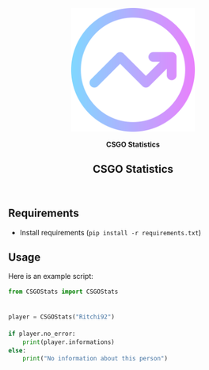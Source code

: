 <p align="center"><img width="250" alt="CSGO Statistics" src="img/stat.png"></p>
<p align="center"><strong>CSGO Statistics</strong>
<br/>


<h2 align="center">CSGO Statistics</h2>
<br/>

## Requirements

- Install requirements (`pip install -r requirements.txt`)

## Usage

Here is an example script:

```python
from CSGOStats import CSGOStats


player = CSGOStats("Ritchi92")

if player.no_error:
    print(player.informations)
else:
    print("No information about this person")
```